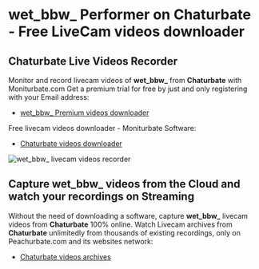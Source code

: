 # wet_bbw_ Performer on Chaturbate - Free LiveCam videos downloader

## Chaturbate Live Videos Recorder

Monitor and record livecam videos of **wet_bbw_** from **Chaturbate** with Moniturbate.com
Get a premium trial for free by just and only registering with your Email address:
* [wet_bbw_ Premium videos downloader](https://moniturbate.com/request-demo-licence-key.html)

Free livecam videos downloader - Moniturbate Software:
* [Chaturbate videos downloader](https://moniturbate.com/moniturbate-download-software.html)

![wet_bbw_ livecam videos recorder](https://peachurnet.com/templates/moniturbate-software.png)


## Capture wet_bbw_ videos from the Cloud and watch your recordings on Streaming

Without the need of downloading a software, capture **wet_bbw_** livecam videos from **Chaturbate** 100% online.
Watch Livecam archives from **Chaturbate** unlimitedly from thousands of existing recordings, only on Peachurbate.com and its websites network:
* [Chaturbate videos archives](https://peachurnet.com/)